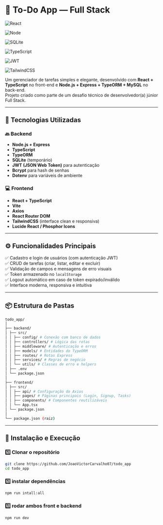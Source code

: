 # 🧩 To-Do App — Full Stack

![React](https://img.shields.io/badge/Frontend-React-blue)

![Node](https://img.shields.io/badge/Backend-Node.js-green)

![SQLite](https://img.shields.io/badge/SQLite-07405E?logo=sqlite&logoColor=white&style=flat)

![TypeScript](https://img.shields.io/badge/TypeScript-3178C6)

![JWT](https://img.shields.io/badge/Auth-JWT-yellow)

![TailwindCSS](https://img.shields.io/badge/Style-TailwindCSS-38B2AC)

Um gerenciador de tarefas simples e elegante, desenvolvido com **React + TypeScript** no front-end e **Node.js + Express + TypeORM + MySQL** no back-end.  
Projeto criado como parte de um desafio técnico de desenvolvedor(a) júnior Full Stack.

---

## 🚀 Tecnologias Utilizadas

### 🔙 Backend

- **Node.js + Express**
- **TypeScript**
- **TypeORM**
- **SQLite** (temporário)
- **JWT (JSON Web Token)** para autenticação
- **Bcrypt** para hash de senhas
- **Dotenv** para variáveis de ambiente

### 💻 Frontend

- **React + TypeScript**
- **Vite**
- **Axios**
- **React Router DOM**
- **TailwindCSS** (interface clean e responsiva)
- **Lucide React / Phosphor Icons**

---

## ⚙️ Funcionalidades Principais

✅ Cadastro e login de usuários (com autenticação JWT)  
✅ CRUD de tarefas (criar, listar, editar e excluir)  
✅ Validação de campos e mensagens de erro visuais  
✅ Token armazenado no `localStorage`  
✅ Logout automático em caso de token expirado/inválido  
✅ Interface moderna, responsiva e intuitiva

---

## 📦 Estrutura de Pastas

```bash
todo_app/
│
├── backend/
│ ├── src/
│ │ ├── config/ # Conexão com banco de dados
│ │ ├── controllers/ # Lógica das rotas
│ │ ├── middleware/ # Autenticação e erros
│ │ ├── models/ # Entidades do TypeORM
│ │ ├── routes/ # Rotas Express
│ │ ├── services/ # Regras de negócio
│ │ └── utils/ # Classes de erro e helpers
│ ├── .env
│ └── package.json
│
├── frontend/
│ ├── src/
│ │ ├── api/ # Configuração do Axios
│ │ ├── pages/ # Páginas principais (Login, Signup, Tasks)
│ │ ├── components/ # Componentes reutilizáveis
│ │ └── App.tsx
│ └── package.json
│
└── package.json (raiz)

```

---

## 🧰 Instalação e Execução

### 1️⃣ Clonar o repositório

```bash
git clone https://github.com/JoaoVictorCarvalho07/todo_app
cd todo_app
```

### 1️⃣ instalar dependências

```bash
npm run intall:all
```

### 1️⃣ rodar ambos front e backend

```bash
npm run dev
```
